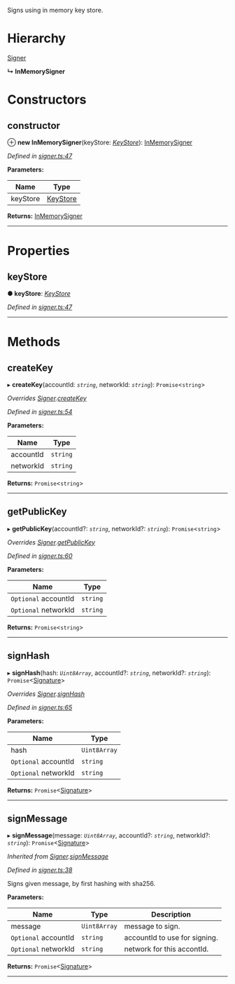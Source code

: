 

Signs using in memory key store.

# Hierarchy

 [Signer](_signer_.signer.md)

**↳ InMemorySigner**

# Constructors

<a id="constructor"></a>

##  constructor

⊕ **new InMemorySigner**(keyStore: *[KeyStore](_key_stores_keystore_.keystore.md)*): [InMemorySigner](_signer_.inmemorysigner.md)

*Defined in [signer.ts:47](https://github.com/nearprotocol/nearlib/blob/70d6520/src.ts/signer.ts#L47)*

**Parameters:**

| Name | Type |
| ------ | ------ |
| keyStore | [KeyStore](_key_stores_keystore_.keystore.md) |

**Returns:** [InMemorySigner](_signer_.inmemorysigner.md)

___

# Properties

<a id="keystore"></a>

##  keyStore

**● keyStore**: *[KeyStore](_key_stores_keystore_.keystore.md)*

*Defined in [signer.ts:47](https://github.com/nearprotocol/nearlib/blob/70d6520/src.ts/signer.ts#L47)*

___

# Methods

<a id="createkey"></a>

##  createKey

▸ **createKey**(accountId: *`string`*, networkId: *`string`*): `Promise`<`string`>

*Overrides [Signer](_signer_.signer.md).[createKey](_signer_.signer.md#createkey)*

*Defined in [signer.ts:54](https://github.com/nearprotocol/nearlib/blob/70d6520/src.ts/signer.ts#L54)*

**Parameters:**

| Name | Type |
| ------ | ------ |
| accountId | `string` |
| networkId | `string` |

**Returns:** `Promise`<`string`>

___
<a id="getpublickey"></a>

##  getPublicKey

▸ **getPublicKey**(accountId?: *`string`*, networkId?: *`string`*): `Promise`<`string`>

*Overrides [Signer](_signer_.signer.md).[getPublicKey](_signer_.signer.md#getpublickey)*

*Defined in [signer.ts:60](https://github.com/nearprotocol/nearlib/blob/70d6520/src.ts/signer.ts#L60)*

**Parameters:**

| Name | Type |
| ------ | ------ |
| `Optional` accountId | `string` |
| `Optional` networkId | `string` |

**Returns:** `Promise`<`string`>

___
<a id="signhash"></a>

##  signHash

▸ **signHash**(hash: *`Uint8Array`*, accountId?: *`string`*, networkId?: *`string`*): `Promise`<[Signature](../modules/_utils_key_pair_.md#signature)>

*Overrides [Signer](_signer_.signer.md).[signHash](_signer_.signer.md#signhash)*

*Defined in [signer.ts:65](https://github.com/nearprotocol/nearlib/blob/70d6520/src.ts/signer.ts#L65)*

**Parameters:**

| Name | Type |
| ------ | ------ |
| hash | `Uint8Array` |
| `Optional` accountId | `string` |
| `Optional` networkId | `string` |

**Returns:** `Promise`<[Signature](../modules/_utils_key_pair_.md#signature)>

___
<a id="signmessage"></a>

##  signMessage

▸ **signMessage**(message: *`Uint8Array`*, accountId?: *`string`*, networkId?: *`string`*): `Promise`<[Signature](../modules/_utils_key_pair_.md#signature)>

*Inherited from [Signer](_signer_.signer.md).[signMessage](_signer_.signer.md#signmessage)*

*Defined in [signer.ts:38](https://github.com/nearprotocol/nearlib/blob/70d6520/src.ts/signer.ts#L38)*

Signs given message, by first hashing with sha256.

**Parameters:**

| Name | Type | Description |
| ------ | ------ | ------ |
| message | `Uint8Array` |  message to sign. |
| `Optional` accountId | `string` |  accountId to use for signing. |
| `Optional` networkId | `string` |  network for this accontId. |

**Returns:** `Promise`<[Signature](../modules/_utils_key_pair_.md#signature)>

___

